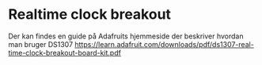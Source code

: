 # Realtime clock breakout
Der kan findes en guide på Adafruits hjemmeside der beskriver hvordan man bruger DS1307
https://learn.adafruit.com/downloads/pdf/ds1307-real-time-clock-breakout-board-kit.pdf
